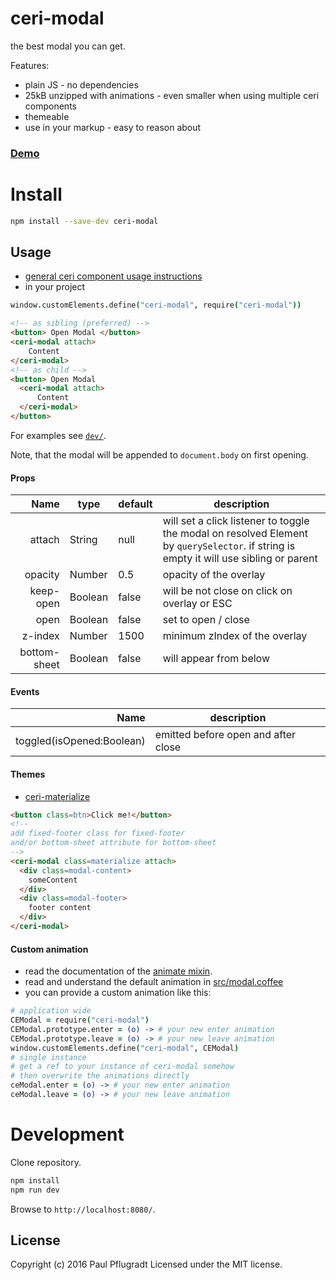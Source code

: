 # ceri-modal

the best modal you can get.

Features:
- plain JS - no dependencies
- 25kB unzipped with animations - even smaller when using multiple ceri components
- themeable
- use in your markup - easy to reason about


### [Demo](https://ceri-comps.github.io/ceri-modal)

# Install

```sh
npm install --save-dev ceri-modal
```

## Usage
- [general ceri component usage instructions](https://github.com/cerijs/ceri#i-want-to-use-a-component-built-with-ceri)
- in your project
```coffee
window.customElements.define("ceri-modal", require("ceri-modal"))
```
```html
<!-- as sibling (preferred) -->
<button> Open Modal </button>
<ceri-modal attach>
    Content
</ceri-modal>
<!-- as child -->
<button> Open Modal 
  <ceri-modal attach>
      Content
  </ceri-modal>
</button>
```

For examples see [`dev/`](dev/).

Note, that the modal will be appended to `document.body` on first opening.

#### Props
Name | type | default | description
---:| --- | ---| ---
attach | String | null | will set a click listener to toggle the modal on resolved Element by `querySelector`. if string is empty it will use sibling or parent
opacity | Number | 0.5 | opacity of the overlay
keep-open | Boolean | false | will be not close on click on overlay or ESC
open | Boolean | false | set to open / close
z-index | Number | 1500 | minimum zIndex of the overlay
bottom-sheet | Boolean | false | will appear from below


#### Events
Name |  description
---:| ---
toggled(isOpened:Boolean) | emitted before open and after close

#### Themes
- [ceri-materialize](https://github.com/ceri-comps/ceri-materialize)
```html
<button class=btn>Click me!</button>
<!-- 
add fixed-footer class for fixed-footer 
and/or bottom-sheet attribute for bottom-sheet
-->
<ceri-modal class=materialize attach> 
  <div class=modal-content>
    someContent
  </div>
  <div class=modal-footer>
    footer content
  </div>
</ceri-modal>
```

#### Custom animation
- read the documentation of the [animate mixin](https://github.com/cerijs/ceri#animate).
- read and understand the default animation in [src/modal.coffee](src/modal.coffee)
- you can provide a custom animation like this:
```coffee
# application wide
CEModal = require("ceri-modal")
CEModal.prototype.enter = (o) -> # your new enter animation
CEModal.prototype.leave = (o) -> # your new leave animation
window.customElements.define("ceri-modal", CEModal)
# single instance
# get a ref to your instance of ceri-modal somehow
# then overwrite the animations directly
ceModal.enter = (o) -> # your new enter animation
ceModal.leave = (o) -> # your new leave animation
```

# Development
Clone repository.
```sh
npm install
npm run dev
```
Browse to `http://localhost:8080/`.

## License
Copyright (c) 2016 Paul Pflugradt
Licensed under the MIT license.
